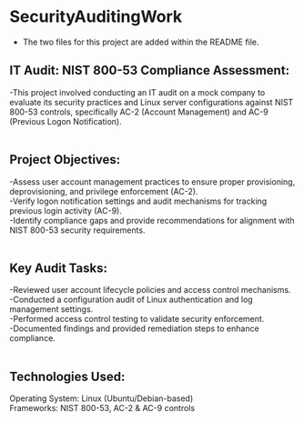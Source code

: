 # SecurityAuditingWork
- The two files for this project are added within the README file.
<h2>IT Audit: NIST 800-53 Compliance Assessment:</h2>
-This project involved conducting an IT audit on a mock company to evaluate its security practices and Linux server configurations against NIST 800-53 controls, specifically AC-2 (Account Management) and AC-9 (Previous Logon Notification).
<br/>
<br/>
<h2>Project Objectives:</h2>
-Assess user account management practices to ensure proper provisioning, deprovisioning, and privilege enforcement (AC-2). <br/>
-Verify logon notification settings and audit mechanisms for tracking previous login activity (AC-9).
<br/>
-Identify compliance gaps and provide recommendations for alignment with NIST 800-53 security requirements.
<br/>
<br/>
<h2>Key Audit Tasks:</h2>
-Reviewed user account lifecycle policies and access control mechanisms.
<br/>
-Conducted a configuration audit of Linux authentication and log management settings.
<br/>
-Performed access control testing to validate security enforcement.
<br/>
-Documented findings and provided remediation steps to enhance compliance.
<br/>
<br/>
<h2>Technologies Used:</h2>
Operating System: Linux (Ubuntu/Debian-based)
<br/>
Frameworks: NIST 800-53, AC-2 & AC-9 controls

